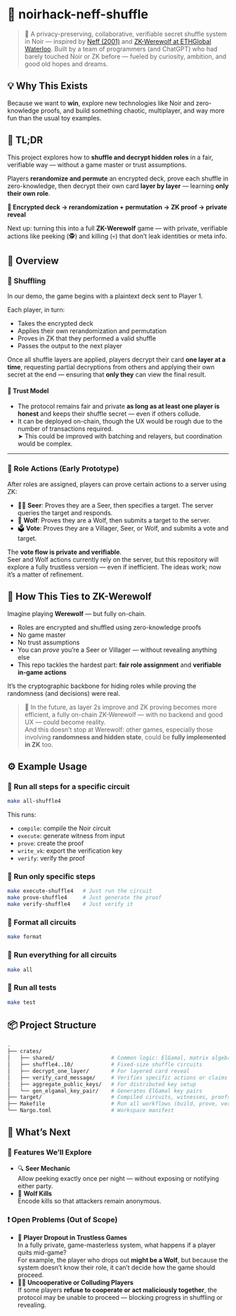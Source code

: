 # 🧪 noirhack-neff-shuffle

> 🔐 A privacy-preserving, collaborative, verifiable secret shuffle system in Noir — inspired by [Neff (2001)](https://web.cs.ucdavis.edu/~franklin/ecs228/2013/neff_2001.pdf) and [ZK-Werewolf at ETHGlobal Waterloo](https://ethglobal.com/showcase/zk-werewolf-ce61c). Built by a team of programmers (and ChatGPT) who had barely touched Noir or ZK before — fueled by curiosity, ambition, and good old hopes and dreams.

## 💡 Why This Exists

Because we want to **win**, explore new technologies like Noir and zero-knowledge proofs, and build something chaotic, multiplayer, and way more fun than the usual toy examples.

## 🧭 TL;DR

This project explores how to **shuffle and decrypt hidden roles** in a fair, verifiable way — without a game master or trust assumptions.

Players **rerandomize and permute** an encrypted deck, prove each shuffle in zero-knowledge, then decrypt their own card **layer by layer** — learning **only their own role**.

**🔁 Encrypted deck → rerandomization + permutation → ZK proof → private reveal**

Next up: turning this into a full **ZK-Werewolf** game — with private, verifiable actions like peeking (🕵️) and killing (💀) that don’t leak identities or meta info.

## 🔀 Overview

### 🧙 Shuffling

In our demo, the game begins with a plaintext deck sent to Player 1.

Each player, in turn:

- Takes the encrypted deck
- Applies their own rerandomization and permutation
- Proves in ZK that they performed a valid shuffle
- Passes the output to the next player

Once all shuffle layers are applied, players decrypt their card **one layer at a time**, requesting partial decryptions from others and applying their own secret at the end — ensuring that **only they** can view the final result.

#### 🔐 Trust Model

- The protocol remains fair and private **as long as at least one player is honest** and keeps their shuffle secret — even if others collude.
- It can be deployed on-chain, though the UX would be rough due to the number of transactions required.  
  ➤ This could be improved with batching and relayers, but coordination would be complex.

---

### 🧙 Role Actions (Early Prototype)

After roles are assigned, players can prove certain actions to a server using ZK:

- 🧙‍♂️ **Seer**: Proves they are a Seer, then specifies a target. The server queries the target and responds.
- 🐺 **Wolf**: Proves they are a Wolf, then submits a target to the server.
- 🗳️ **Vote**: Proves they are a Villager, Seer, or Wolf, and submits a vote and target.

The **vote flow is private and verifiable**.  
Seer and Wolf actions currently rely on the server, but this repository will explore a fully trustless version — even if inefficient. The ideas work; now it’s a matter of refinement.

## 🚀 How This Ties to ZK-Werewolf

Imagine playing **Werewolf** — but fully on-chain.

- Roles are encrypted and shuffled using zero-knowledge proofs
- No game master
- No trust assumptions
- You can _prove_ you’re a Seer or Villager — without revealing anything else
- This repo tackles the hardest part: **fair role assignment** and **verifiable in-game actions**

It’s the cryptographic backbone for hiding roles while proving the randomness (and decisions) were real.

> 🔮 In the future, as layer 2s improve and ZK proving becomes more efficient, a fully on-chain ZK-Werewolf — with no backend and good UX — could become reality.  
> And this doesn’t stop at Werewolf: other games, especially those involving **randomness and hidden state**, could be **fully implemented in ZK** too.

## ⚙️ Example Usage

### 🧪 Run all steps for a specific circuit

```bash
make all-shuffle4
```

This runs:

- `compile`: compile the Noir circuit
- `execute`: generate witness from input
- `prove`: create the proof
- `write_vk`: export the verification key
- `verify`: verify the proof

### 🧪 Run only specific steps

```bash
make execute-shuffle4   # Just run the circuit
make prove-shuffle4     # Just generate the proof
make verify-shuffle4    # Just verify it
```

### 🧪 Format all circuits

```bash
make format
```

### 🧪 Run everything for all circuits

```bash
make all
```

### 🧪 Run all tests

```bash
make test
```

## 📦 Project Structure

```bash
.
├── crates/
│   ├── shared/                  # Common logic: ElGamal, matrix algebra, Neff shuffle
│   ├── shuffle4..10/            # Fixed-size shuffle circuits
│   ├── decrypt_one_layer/       # For layered card reveal
│   ├── verify_card_message/     # Verifies specific actions or claims
│   ├── aggregate_public_keys/   # For distributed key setup
│   └── gen_elgamal_key_pair/    # Generates ElGamal key pairs
├── target/                      # Compiled circuits, witnesses, proofs, and VKeys
├── Makefile                     # Run all workflows (build, prove, verify)
└── Nargo.toml                   # Workspace manifest
```

## 🔬 What’s Next

### 🔧 Features We’ll Explore

- 🔍 **Seer Mechanic**  
  Allow peeking exactly once per night — without exposing or notifying either party.
- 🐺 **Wolf Kills**  
  Encode kills so that attackers remain anonymous.

### ❗ Open Problems (Out of Scope)

- 🤔 **Player Dropout in Trustless Games**  
  In a fully private, game-masterless system, what happens if a player quits mid-game?  
  For example, the player who drops out **might be a Wolf**, but because the system doesn’t know their role, it can’t decide how the game should proceed.
- 🧍‍♂️ **Uncooperative or Colluding Players**  
  If some players **refuse to cooperate or act maliciously together**, the protocol may be unable to proceed — blocking progress in shuffling or revealing.
